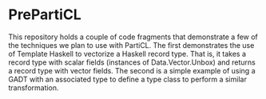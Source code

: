 PrePartiCL
==========
This repository holds a couple of code fragments that demonstrate a few of the techniques we plan to use with PartiCL.
The first demonstrates the use of Template Haskell to vectorize a Haskell record type.
That is, it takes a record type with scalar fields (instances of Data.Vector.Unbox) and returns a record type with vector fields.
The second is a simple example of using a GADT with an associated type to define a type class to perform a similar transformation.
